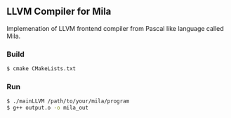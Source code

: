 ## LLVM Compiler for Mila

Implemenation of LLVM frontend compiler from Pascal like language called Mila.

### Build
```sh
$ cmake CMakeLists.txt
```

### Run
```sh
$ ./mainLLVM /path/to/your/mila/program
$ g++ output.o -o mila_out
```